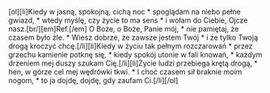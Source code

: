 [ol][li]Kiedy w jasną, spokojną, cichą noc * spoglądam na niebo pełne gwiazd, * wtedy myślę, czy życie to ma sens * i wołam do Ciebie, Ojcze nasz.[br/][em]Ref.[/em] O Boże, o Boże, Panie mój, * nie pamiętaj, że czasem było źle. * Wiesz dobrze, że zawsze jestem Twój * i że tylko Twoją drogą kroczyć chcę.[/li][li]Kiedy w życiu tak pełnym rozczarowań * przez grzechu kamienie potknę się, * kiedy spokój utonie w fali knowań, * każdym drżeniem mej duszy szukam Cię.[/li][li]Życie ludzi przebiega krętą drogą, * hen, w górze cel mej wędrówki tkwi. * I choć czasem sił braknie moim nogom, * to ja dojdę, dojdę, gdy zaufam Ci.[/li][/ol]